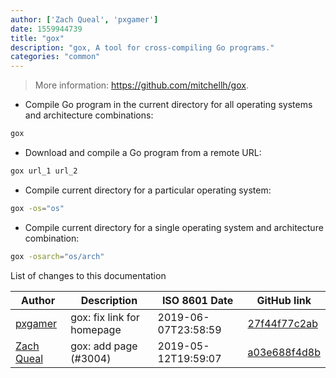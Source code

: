 ```yaml
---
author: ['Zach Queal', 'pxgamer']
date: 1559944739
title: "gox"
description: "gox, A tool for cross-compiling Go programs."
categories: "common"
---
```

> More information: <https://github.com/mitchellh/gox>.

- Compile Go program in the current directory for all operating systems and architecture combinations:

```bash
gox
```

- Download and compile a Go program from a remote URL:

```bash
gox url_1 url_2
```

- Compile current directory for a particular operating system:

```bash
gox -os="os"
```

- Compile current directory for a single operating system and architecture combination:

```bash
gox -osarch="os/arch"
```
List of changes to this documentation


Author | Description | ISO 8601 Date | GitHub link
------|-----|-----|-----
[pxgamer](mailto:owzie123@gmail.com) | gox: fix link for homepage | 2019-06-07T23:58:59 | [27f44f77c2ab](https://github.com/tldr-pages/tldr/commit/27f44f77c2ab9407ddbf548b2696bf364efe2a03)
[Zach Queal](mailto:zach.queal@gmail.com) | gox: add page (#3004) | 2019-05-12T19:59:07 | [a03e688f4d8b](https://github.com/tldr-pages/tldr/commit/a03e688f4d8b35e9b2a6a00f9ac552d0b8383c33)

